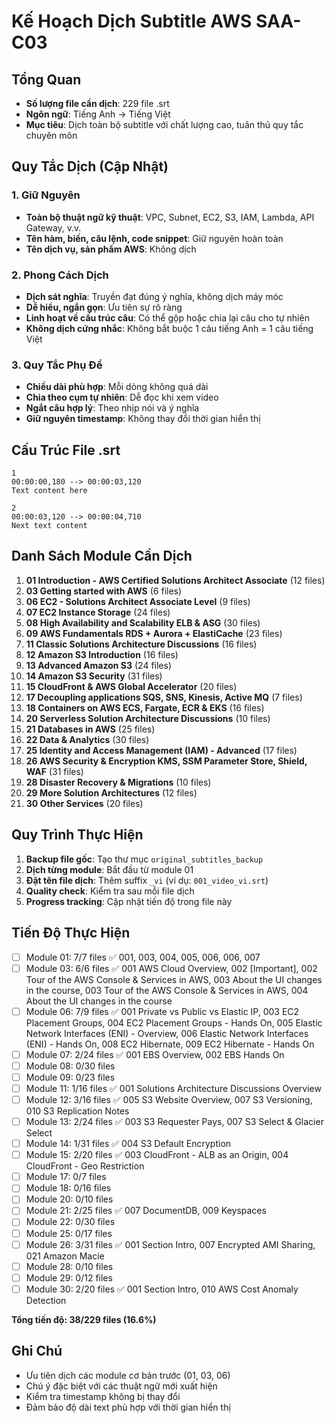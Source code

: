 # Kế Hoạch Dịch Subtitle AWS SAA-C03

## Tổng Quan
- **Số lượng file cần dịch**: 229 file .srt
- **Ngôn ngữ**: Tiếng Anh → Tiếng Việt
- **Mục tiêu**: Dịch toàn bộ subtitle với chất lượng cao, tuân thủ quy tắc chuyên môn

## Quy Tắc Dịch (Cập Nhật)

### 1. Giữ Nguyên
- **Toàn bộ thuật ngữ kỹ thuật**: VPC, Subnet, EC2, S3, IAM, Lambda, API Gateway, v.v.
- **Tên hàm, biến, câu lệnh, code snippet**: Giữ nguyên hoàn toàn
- **Tên dịch vụ, sản phẩm AWS**: Không dịch

### 2. Phong Cách Dịch
- **Dịch sát nghĩa**: Truyền đạt đúng ý nghĩa, không dịch máy móc
- **Dễ hiểu, ngắn gọn**: Ưu tiên sự rõ ràng
- **Linh hoạt về cấu trúc câu**: Có thể gộp hoặc chia lại câu cho tự nhiên
- **Không dịch cứng nhắc**: Không bắt buộc 1 câu tiếng Anh = 1 câu tiếng Việt

### 3. Quy Tắc Phụ Đề
- **Chiều dài phù hợp**: Mỗi dòng không quá dài
- **Chia theo cụm tự nhiên**: Dễ đọc khi xem video
- **Ngắt câu hợp lý**: Theo nhịp nói và ý nghĩa
- **Giữ nguyên timestamp**: Không thay đổi thời gian hiển thị

## Cấu Trúc File .srt
```
1
00:00:00,180 --> 00:00:03,120
Text content here

2
00:00:03,120 --> 00:00:04,710
Next text content
```

## Danh Sách Module Cần Dịch
1. **01 Introduction - AWS Certified Solutions Architect Associate** (12 files)
2. **03 Getting started with AWS** (6 files)  
3. **06 EC2 - Solutions Architect Associate Level** (9 files)
4. **07 EC2 Instance Storage** (24 files)
5. **08 High Availability and Scalability ELB & ASG** (30 files)
6. **09 AWS Fundamentals RDS + Aurora + ElastiCache** (23 files)
7. **11 Classic Solutions Architecture Discussions** (16 files)
8. **12 Amazon S3 Introduction** (16 files)
9. **13 Advanced Amazon S3** (24 files)
10. **14 Amazon S3 Security** (31 files)
11. **15 CloudFront & AWS Global Accelerator** (20 files)
12. **17 Decoupling applications SQS, SNS, Kinesis, Active MQ** (7 files)
13. **18 Containers on AWS ECS, Fargate, ECR & EKS** (16 files)
14. **20 Serverless Solution Architecture Discussions** (10 files)
15. **21 Databases in AWS** (25 files)
16. **22 Data & Analytics** (30 files)
17. **25 Identity and Access Management (IAM) - Advanced** (17 files)
18. **26 AWS Security & Encryption KMS, SSM Parameter Store, Shield, WAF** (31 files)
19. **28 Disaster Recovery & Migrations** (10 files)
20. **29 More Solution Architectures** (12 files)
21. **30 Other Services** (20 files)

## Quy Trình Thực Hiện
1. **Backup file gốc**: Tạo thư mục `original_subtitles_backup`
2. **Dịch từng module**: Bắt đầu từ module 01
3. **Đặt tên file dịch**: Thêm suffix `_vi` (ví dụ: `001_video_vi.srt`)
4. **Quality check**: Kiểm tra sau mỗi file dịch
5. **Progress tracking**: Cập nhật tiến độ trong file này

## Tiến Độ Thực Hiện
- [ ] Module 01: 7/7 files ✅ 001, 003, 004, 005, 006, 006, 007
- [ ] Module 03: 6/6 files ✅ 001 AWS Cloud Overview, 002 [Important], 002 Tour of the AWS Console & Services in AWS, 003 About the UI changes in the course, 003 Tour of the AWS Console & Services in AWS, 004 About the UI changes in the course
- [ ] Module 06: 7/9 files ✅ 001 Private vs Public vs Elastic IP, 003 EC2 Placement Groups, 004 EC2 Placement Groups - Hands On, 005 Elastic Network Interfaces (ENI) - Overview, 006 Elastic Network Interfaces (ENI) - Hands On, 008 EC2 Hibernate, 009 EC2 Hibernate - Hands On
- [ ] Module 07: 2/24 files ✅ 001 EBS Overview, 002 EBS Hands On
- [ ] Module 08: 0/30 files
- [ ] Module 09: 0/23 files
- [ ] Module 11: 1/16 files ✅ 001 Solutions Architecture Discussions Overview
- [ ] Module 12: 3/16 files ✅ 005 S3 Website Overview, 007 S3 Versioning, 010 S3 Replication Notes
- [ ] Module 13: 2/24 files ✅ 003 S3 Requester Pays, 007 S3 Select & Glacier Select
- [ ] Module 14: 1/31 files ✅ 004 S3 Default Encryption
- [ ] Module 15: 2/20 files ✅ 003 CloudFront - ALB as an Origin, 004 CloudFront - Geo Restriction
- [ ] Module 17: 0/7 files
- [ ] Module 18: 0/16 files
- [ ] Module 20: 0/10 files
- [ ] Module 21: 2/25 files ✅ 007 DocumentDB, 009 Keyspaces
- [ ] Module 22: 0/30 files
- [ ] Module 25: 0/17 files
- [ ] Module 26: 3/31 files ✅ 001 Section Intro, 007 Encrypted AMI Sharing, 021 Amazon Macie
- [ ] Module 28: 0/10 files
- [ ] Module 29: 0/12 files
- [ ] Module 30: 2/20 files ✅ 001 Section Intro, 010 AWS Cost Anomaly Detection

**Tổng tiến độ: 38/229 files (16.6%)**

## Ghi Chú
- Ưu tiên dịch các module cơ bản trước (01, 03, 06)
- Chú ý đặc biệt với các thuật ngữ mới xuất hiện
- Kiểm tra timestamp không bị thay đổi
- Đảm bảo độ dài text phù hợp với thời gian hiển thị
